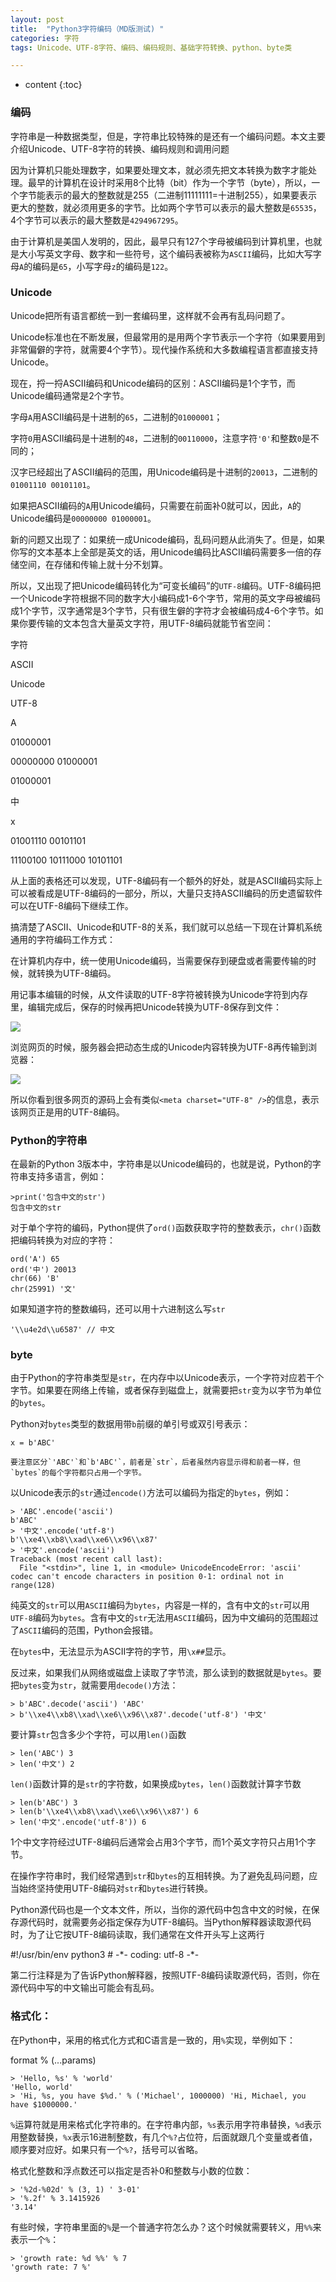 ```yaml
---
layout: post
title:  "Python3字符编码（MD版测试) "
categories: 字符
tags: Unicode、UTF-8字符、编码、编码规则、基础字符转换、python、byte类

---
```


* content
{:toc}
### 编码

字符串是一种数据类型，但是，字符串比较特殊的是还有一个编码问题。本文主要介绍Unicode、UTF-8字符的转换、编码规则和调用问题

因为计算机只能处理数字，如果要处理文本，就必须先把文本转换为数字才能处理。最早的计算机在设计时采用8个比特（bit）作为一个字节（byte），所以，一个字节能表示的最大的整数就是255（二进制11111111=十进制255），如果要表示更大的整数，就必须用更多的字节。比如两个字节可以表示的最大整数是`65535`，4个字节可以表示的最大整数是`4294967295`。






由于计算机是美国人发明的，因此，最早只有127个字母被编码到计算机里，也就是大小写英文字母、数字和一些符号，这个编码表被称为`ASCII`编码，比如大写字母`A`的编码是`65`，小写字母`z`的编码是`122`。

### Unicode

Unicode把所有语言都统一到一套编码里，这样就不会再有乱码问题了。

Unicode标准也在不断发展，但最常用的是用两个字节表示一个字符（如果要用到非常偏僻的字符，就需要4个字节）。现代操作系统和大多数编程语言都直接支持Unicode。

现在，捋一捋ASCII编码和Unicode编码的区别：ASCII编码是1个字节，而Unicode编码通常是2个字节。

字母`A`用ASCII编码是十进制的`65`，二进制的`01000001`；

字符`0`用ASCII编码是十进制的`48`，二进制的`00110000`，注意字符`'0'`和整数`0`是不同的；

汉字已经超出了ASCII编码的范围，用Unicode编码是十进制的`20013`，二进制的`01001110 00101101`。

如果把ASCII编码的`A`用Unicode编码，只需要在前面补0就可以，因此，`A`的Unicode编码是`00000000 01000001`。 

新的问题又出现了：如果统一成Unicode编码，乱码问题从此消失了。但是，如果你写的文本基本上全部是英文的话，用Unicode编码比ASCII编码需要多一倍的存储空间，在存储和传输上就十分不划算。

所以，又出现了把Unicode编码转化为“可变长编码”的`UTF-8`编码。UTF-8编码把一个Unicode字符根据不同的数字大小编码成1-6个字节，常用的英文字母被编码成1个字节，汉字通常是3个字节，只有很生僻的字符才会被编码成4-6个字节。如果你要传输的文本包含大量英文字符，用UTF-8编码就能节省空间：

字符

ASCII

Unicode

UTF-8

A

01000001

00000000 01000001

01000001

中

x

01001110 00101101

11100100 10111000 10101101

从上面的表格还可以发现，UTF-8编码有一个额外的好处，就是ASCII编码实际上可以被看成是UTF-8编码的一部分，所以，大量只支持ASCII编码的历史遗留软件可以在UTF-8编码下继续工作。

搞清楚了ASCII、Unicode和UTF-8的关系，我们就可以总结一下现在计算机系统通用的字符编码工作方式：

在计算机内存中，统一使用Unicode编码，当需要保存到硬盘或者需要传输的时候，就转换为UTF-8编码。

用记事本编辑的时候，从文件读取的UTF-8字符被转换为Unicode字符到内存里，编辑完成后，保存的时候再把Unicode转换为UTF-8保存到文件：

![](http://www.liaoxuefeng.com/files/attachments/001387245992536e2ba28125cf04f5c8985dbc94a02245e000/0)

浏览网页的时候，服务器会把动态生成的Unicode内容转换为UTF-8再传输到浏览器：

![](http://www.liaoxuefeng.com/files/attachments/001387245979827634fd6204f9346a1ae6358d9ed051666000/0)

所以你看到很多网页的源码上会有类似`<meta charset="UTF-8" />`的信息，表示该网页正是用的UTF-8编码。

### Python的字符串

在最新的Python 3版本中，字符串是以Unicode编码的，也就是说，Python的字符串支持多语言，例如：
```
>print('包含中文的str')
包含中文的str
```
对于单个字符的编码，Python提供了`ord()`函数获取字符的整数表示，`chr()`函数把编码转换为对应的字符：
```
ord('A') 65
ord('中') 20013
chr(66) 'B'
chr(25991) '文'
```
如果知道字符的整数编码，还可以用十六进制这么写`str`

```
'\\u4e2d\\u6587' // 中文
```

### byte

由于Python的字符串类型是`str`，在内存中以Unicode表示，一个字符对应若干个字节。如果要在网络上传输，或者保存到磁盘上，就需要把`str`变为以字节为单位的`bytes`。

Python对`bytes`类型的数据用带`b`前缀的单引号或双引号表示：

```
x = b'ABC'
```

``要注意区分`'ABC'`和`b'ABC'`，前者是`str`，后者虽然内容显示得和前者一样，但`bytes`的每个字符都只占用一个字节。`` 

以Unicode表示的`str`通过`encode()`方法可以编码为指定的`bytes`，例如：
```
> 'ABC'.encode('ascii')
b'ABC'
> '中文'.encode('utf-8')
b'\\xe4\\xb8\\xad\\xe6\\x96\\x87'
> '中文'.encode('ascii')
Traceback (most recent call last):
  File "<stdin>", line 1, in <module> UnicodeEncodeError: 'ascii' codec can't encode characters in position 0-1: ordinal not in range(128)
```
纯英文的`str`可以用`ASCII`编码为`bytes`，内容是一样的，含有中文的`str`可以用`UTF-8`编码为`bytes`。含有中文的`str`无法用`ASCII`编码，因为中文编码的范围超过了`ASCII`编码的范围，Python会报错。

在`bytes`中，无法显示为ASCII字符的字节，用`\x##`显示。

反过来，如果我们从网络或磁盘上读取了字节流，那么读到的数据就是`bytes`。要把`bytes`变为`str`，就需要用`decode()`方法：
```
> b'ABC'.decode('ascii') 'ABC'
> b'\\xe4\\xb8\\xad\\xe6\\x96\\x87'.decode('utf-8') '中文'
```
要计算`str`包含多少个字符，可以用`len()`函数
```
> len('ABC') 3
> len('中文') 2
```

`len()`函数计算的是`str`的字符数，如果换成`bytes`，`len()`函数就计算字节数
```
> len(b'ABC') 3
> len(b'\\xe4\\xb8\\xad\\xe6\\x96\\x87') 6
> len('中文'.encode('utf-8')) 6
```

1个中文字符经过UTF-8编码后通常会占用3个字节，而1个英文字符只占用1个字节。

在操作字符串时，我们经常遇到`str`和`bytes`的互相转换。为了避免乱码问题，应当始终坚持使用UTF-8编码对`str`和`bytes`进行转换。

Python源代码也是一个文本文件，所以，当你的源代码中包含中文的时候，在保存源代码时，就需要务必指定保存为UTF-8编码。当Python解释器读取源代码时，为了让它按UTF-8编码读取，我们通常在文件开头写上这两行

#!/usr/bin/env python3 # \-\*\- coding: utf-8 -*-

第二行注释是为了告诉Python解释器，按照UTF-8编码读取源代码，否则，你在源代码中写的中文输出可能会有乱码。

### 格式化：

在Python中，采用的格式化方式和C语言是一致的，用`%`实现，举例如下：

format % (...params)
```
> 'Hello, %s' % 'world'
'Hello, world'
> 'Hi, %s, you have $%d.' % ('Michael', 1000000) 'Hi, Michael, you have $1000000.'
```

`%`运算符就是用来格式化字符串的。在字符串内部，`%s`表示用字符串替换，`%d`表示用整数替换，`%x`表示16进制整数，有几个`%?`占位符，后面就跟几个变量或者值，顺序要对应好。如果只有一个`%?`，括号可以省略。

格式化整数和浮点数还可以指定是否补0和整数与小数的位数：
```
> '%2d-%02d' % (3, 1) ' 3-01'
> '%.2f' % 3.1415926
'3.14'
```
有些时候，字符串里面的`%`是一个普通字符怎么办？这个时候就需要转义，用`%%`来表示一个`%`：
```
> 'growth rate: %d %%' % 7
'growth rate: 7 %'
```